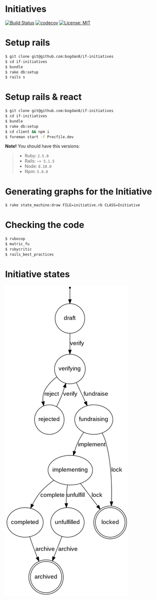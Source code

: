 # Initiatives

[![Build Status](https://travis-ci.com/bogdan8/if-initiatives.svg?branch=develop)](https://travis-ci.com/bogdan8/if-initiatives)
[![codecov](https://codecov.io/gh/bogdan8/if-initiatives/branch/develop/graph/badge.svg)](https://codecov.io/gh/bogdan8/if-initiatives)
[![License: MIT](https://img.shields.io/badge/License-MIT-yellow.svg)](https://opensource.org/licenses/MIT)

# Setup rails
```sh
$ git clone git@github.com:bogdan8/if-initiatives
$ cd if-initiatives
$ bundle
$ rake db:setup
$ rails s
```

# Setup rails & react
```sh
$ git clone git@github.com:bogdan8/if-initiatives
$ cd if-initiatives
$ bundle
$ rake db:setup
$ cd client && npm i
$ foreman start -f Procfile.dev
```

**Note!** You should have this versions:
> -  Ruby: `2.5.0`
> -  Rails: `~> 5.1.5`
> -  Node: `8.10.0`
> -  Npm: `5.8.0`

# Generating graphs for the Initiative
```sh
$ rake state_machine:draw FILE=initiative.rb CLASS=Initiative
```

# Checking the code
```sh
$ rubocop
$ matric_fu
$ rubycritic
$ rails_best_practices
```

# Initiative states
![img](https://github.com/bogdan8/if-initiatives/blob/develop/Initiative_state.png)
